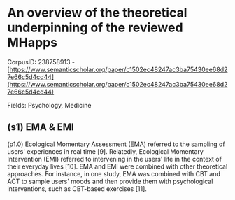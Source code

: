 # An overview of the theoretical underpinning of the reviewed MHapps

CorpusID: 238758913 - [https://www.semanticscholar.org/paper/c1502ec48247ac3ba75430ee68d27e66c5d4cd44](https://www.semanticscholar.org/paper/c1502ec48247ac3ba75430ee68d27e66c5d4cd44)

Fields: Psychology, Medicine

## (s1) EMA & EMI
(p1.0) Ecological Momentary Assessment (EMA) referred to the sampling of users' experiences in real time [9]. Relatedly, Ecological Momentary Intervention (EMI) referred to intervening in the users' life in the context of their everyday lives [10]. EMA and EMI were combined with other theoretical approaches. For instance, in one study, EMA was combined with CBT and ACT to sample users' moods and then provide them with psychological interventions, such as CBT-based exercises [11].
